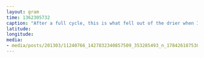```yaml
---
layout: gram
time: 1362305732
caption: "After a full cycle, this is what fell out of the drier when I opened the door."
latitude: 
longitude: 
media:
- media/posts/201303/11240766_1427832340857509_353285493_n_17842618753000351.jpg
---
```

